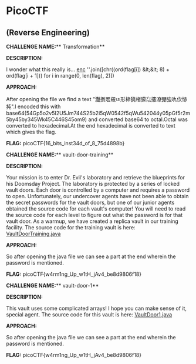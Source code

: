# **PicoCTF**

## **(Reverse Engineering)**

**CHALLENGE NAME:**** Transformation**

**DESCRIPTION:**

I wonder what this really is... [enc](https://mercury.picoctf.net/static/77a2b202236aa741e988581e78d277a6/enc) &#39;&#39;.join([chr((ord(flag[i]) \&lt;\&lt; 8) + ord(flag[i + 1])) for i in range(0, len(flag), 2)])

**APPROACH:**

After opening the file we find a text &quot;灩捯䍔䙻ㄶ形楴獟楮獴㌴摟潦弸強㕤㐸㤸扽&quot;.I encoded this with base64(54Gp5o2v5I2U5Jm744S25b2i5qW0542f5qWu542044y05pGf5r2m5by45by345Wk45C446S45om9) and converted base64 to octal.Octal was converted to hexadecimal.At the end hexadecimal is converted to text which gives the flag.

**FLAG:** picoCTF{16\_bits\_inst34d\_of\_8\_75d4898b}

**CHALLENGE NAME:**** vault-door-training**

**DESCRIPTION:**

Your mission is to enter Dr. Evil&#39;s laboratory and retrieve the blueprints for his Doomsday Project. The laboratory is protected by a series of locked vault doors. Each door is controlled by a computer and requires a password to open. Unfortunately, our undercover agents have not been able to obtain the secret passwords for the vault doors, but one of our junior agents obtained the source code for each vault&#39;s computer! You will need to read the source code for each level to figure out what the password is for that vault door. As a warmup, we have created a replica vault in our training facility. The source code for the training vault is here: [VaultDoorTraining.java](https://jupiter.challenges.picoctf.org/static/a4a1ca9c54d8fac9404f9cbc50d9751a/VaultDoorTraining.java)

**APPROACH:**

So after opening the java file we can see a part at the end wherein the password is mentioned.

**FLAG:** picoCTF{w4rm1ng\_Up\_w1tH\_jAv4\_be8d9806f18}

**CHALLENGE NAME:**** vault-door-1**

**DESCRIPTION:**

This vault uses some complicated arrays! I hope you can make sense of it, special agent. The source code for this vault is here: [VaultDoor1.java](https://jupiter.challenges.picoctf.org/static/ff2585f7afd21b81f69d2fbe37c081ae/VaultDoor1.java)

**APPROACH:**

So after opening the java file we can see a part at the end wherein the password is mentioned.

**FLAG:** picoCTF{w4rm1ng\_Up\_w1tH\_jAv4\_be8d9806f18}
